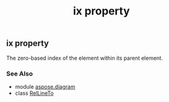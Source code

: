 ﻿---
title: ix property
second_title: Aspose.Diagram for Python via .NET API References
description: 
type: docs
weight: 40
url: /python-net/aspose.diagram/rellineto/ix/
is_root: false
---

## ix property


The zero-based index of the element within its parent element.

### See Also
* module [aspose.diagram](../../)
* class [RelLineTo](/diagram/python-net/aspose.diagram/rellineto)
